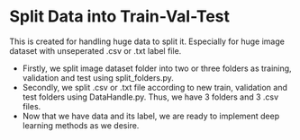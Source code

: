 # Split Data into Train-Val-Test
 This is created for handling huge data to split it. 
 Especially for huge image dataset with unseperated .csv or .txt label file. 
 - Firstly, we split image dataset folder into two or three folders as training, validation and test using split_folders.py. 
 - Secondly, we split .csv or .txt file according to new train, validation and test folders using DataHandle.py. Thus, we have 3 folders and 3 .csv files. 
 - Now that we have data and its label, we are ready to implement deep learning methods as we desire. 
